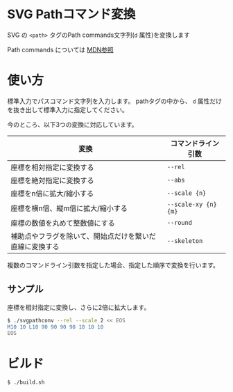 # SVG Pathコマンド変換

SVG の `<path>` タグのPath commands文字列(`d` 属性)を変換します

Path commands については [MDN参照](https://developer.mozilla.org/en-US/docs/Web/SVG/Attribute/d#path_commands)

# 使い方

標準入力でパスコマンド文字列を入力します。
pathタグの中から、 `d` 属性だけを抜き出して標準入力に指定してください。

今のところ、以下3つの変換に対応しています。

変換 | コマンドライン引数
----|----
座標を相対指定に変換する | `--rel`
座標を絶対指定に変換する | `--abs`
座標をn倍に拡大/縮小する | `--scale {n}`
座標を横n倍、縦m倍に拡大/縮小する | `--scale-xy {n} {m}`
座標の数値を丸めて整数値にする | `--round`
補助点やフラグを除いて、開始点だけを繋いだ直線に変換する | `--skeleton`

複数のコマンドライン引数を指定した場合、指定した順序で変換を行います。

## サンプル

座標を相対指定に変換し、さらに2倍に拡大します。

```bash
$ ./svgpathconv --rel --scale 2 << EOS
M10 10 L10 90 90 90 90 10 10 10
EOS
```

# ビルド

```bash
$ ./build.sh
```
